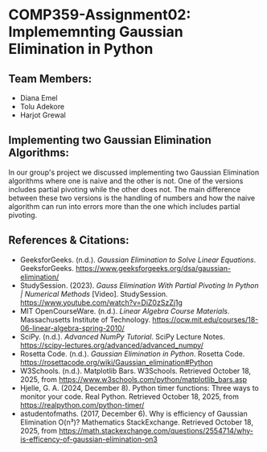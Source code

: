 # **COMP359-Assignment02: Implememnting Gaussian Elimination in Python**
## **Team Members:**
- Diana Emel
- Tolu Adekore
- Harjot Grewal 

## **Implementing two Gaussian Elimination Algorithms:**
In our group's project we discussed implementing two Gaussian Elimination algorithms where one is naive and the other is not. One of the versions includes partial pivoting while the other does not. The main difference between these two versions is the handling of numbers and how the naive algorithm can run into errors more than the one which includes partial pivoting.

## **References & Citations:**

- GeeksforGeeks. (n.d.). *Gaussian Elimination to Solve Linear Equations*. GeeksforGeeks. https://www.geeksforgeeks.org/dsa/gaussian-elimination/
-  StudySession. (2023). *Gauss Elimination With Partial Pivoting In Python | Numerical Methods* [Video]. StudySession. https://www.youtube.com/watch?v=DiZ0zSzZj1g
- MIT OpenCourseWare. (n.d.). *Linear Algebra Course Materials*. Massachusetts Institute of Technology. https://ocw.mit.edu/courses/18-06-linear-algebra-spring-2010/
- SciPy. (n.d.). *Advanced NumPy Tutorial*. SciPy Lecture Notes. https://scipy-lectures.org/advanced/advanced_numpy/
- Rosetta Code. (n.d.). *Gaussian Elimination in Python*. Rosetta Code. https://rosettacode.org/wiki/Gaussian_elimination#Python
- W3Schools. (n.d.). Matplotlib Bars. W3Schools. Retrieved October 18, 2025, from https://www.w3schools.com/python/matplotlib_bars.asp
- Hjelle, G. A. (2024, December 8). Python timer functions: Three ways to monitor your code. Real Python. Retrieved October 18, 2025, from https://realpython.com/python-timer/
- astudentofmaths. (2017, December 6). Why is efficiency of Gaussian Elimination O(n³)? Mathematics StackExchange. Retrieved October 18, 2025, from https://math.stackexchange.com/questions/2554714/why-is-efficency-of-gaussian-elimination-on3
  
